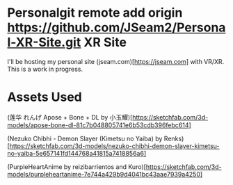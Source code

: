# Personalgit remote add origin https://github.com/JSeam2/Personal-XR-Site.git XR Site
I'll be hosting my personal site (jseam.com)[https://jseam.com] with VR/XR. This is a work in progress.

# Assets Used
(莲华 れんげ Apose + Bone + DL by 小玉耀)[https://sketchfab.com/3d-models/apose-bone-dl-81c7b048805741e6b53cdb396febc614]

(Nezuko Chibhi - Demon Slayer (Kimetsu no Yaiba) by Renks)[https://sketchfab.com/3d-models/nezuko-chibhi-demon-slayer-kimetsu-no-yaiba-5e657141fd144768a41815a7418856a6]

(PurpleHeartAnime by reizibarrientos and Kuro)[https://sketchfab.com/3d-models/purpleheartanime-7e744a429b9d4041bc43aae7939a4250]